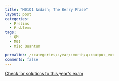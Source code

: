 ```yaml
---
title: "M01Q1 &ndash; The Berry Phase"
layout: post
categories:
  - Prelims
  - Problems
tags:
  - QM
  - M01
  - Misc Quantum

permalink: /:categories/:year/:month/Q1:output_ext
comments: false
---
```

<object data="2001M1Q.pdf" type="application/pdf" width="100%" height="500"></object>
<div class="message"><a href='https://princetonprelim.com/prelim/7/'>Check for solutions to this year's exam</a></div>